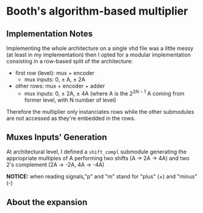 # Booth's algorithm-based multiplier

## Implementation Notes
Implementing the whole architecture on a single vhd file was a little messy (at least in my implementation) then I opted for a modular implementation consisting in a row-based split of the architecture:

* first row (level): mux + encoder
  - mux inputs: 0, ± A, ± 2A
* other rows: mux + encoder + adder
  - mux inputs: 0, ± 2A, ± 4A (where A is the $2^{2N-1}$ A coming from former level, with N number of level)

Therefore the multiplier only instanciates rows while the other submodules are not accessed as they're embedded in the rows.

 ## Muxes Inputs' Generation
 At architectural level, I defined a ```shift_compl``` submodule generating the appriopriate multiples of A performing two shifts (A -> 2A -> 4A) and two 2's complement (2A -> -2A, 4A -> -4A)

 **NOTICE:** when reading signals,"p" and "m" stand for "plus" (+) and "minus" (-)

## About the expansion


